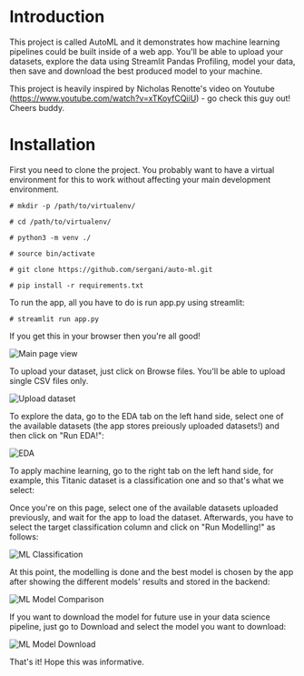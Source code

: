 # Introduction
This project is called AutoML and it demonstrates how machine learning pipelines could be built inside of a web app. You'll be able to upload your datasets, explore the data using Streamlit Pandas Profiling, model your data, then save and download the best produced model to your machine.

This project is heavily inspired by Nicholas Renotte's video on Youtube (https://www.youtube.com/watch?v=xTKoyfCQiiU) - go check this guy out! Cheers buddy.

# Installation
First you need to clone the project. You probably want to have a virtual environment for this to work without affecting your main development environment.

`# mkdir -p /path/to/virtualenv/`

`# cd /path/to/virtualenv/`

`# python3 -m venv ./`

`# source bin/activate`

`# git clone https://github.com/sergani/auto-ml.git`

`# pip install -r requirements.txt`

To run the app, all you have to do is run app.py using streamlit:

`# streamlit run app.py`

If you get this in your browser then you're all good!

![Main page view](https://drive.google.com/file/d/1N39WP6WKQFgX4R5lyFT_X5xfi_8Lhw4W)

To upload your dataset, just click on Browse files. You'll be able to upload single CSV files only.

![Upload dataset](https://drive.google.com/file/d/1BQVH9wfSR7-3cTPdDVcEGlXtJOyVII_P/view?usp=share_link)

To explore the data, go to the EDA tab on the left hand side, select one of the available datasets (the app stores preiously uploaded datasets!) and then click on "Run EDA!":

![EDA](https://drive.google.com/file/d/1jXXc1FAJrM4mCknAO9puaqXwXXwBSJC6/view?usp=share_link)

To apply machine learning, go to the right tab on the left hand side, for example, this Titanic dataset is a classification one and so that's what we select:

Once you're on this page, select one of the available datasets uploaded previously, and wait for the app to load the dataset. Afterwards, you have to select the target classification column and click on "Run Modelling!" as follows:

![ML Classification](https://drive.google.com/file/d/1vK4nbA71z88iozG4J1nN4vVLLQ0AGp1G/view?usp=share_link)

At this point, the modelling is done and the best model is chosen by the app after showing the different models' results and stored in the backend:

![ML Model Comparison](https://drive.google.com/file/d/1xW-oLIt6FYYq4SRsVTh4XDIG_CfZSlQr/view?usp=share_link)

If you want to download the model for future use in your data science pipeline, just go to Download and select the model you want to download:

![ML Model Download](https://drive.google.com/file/d/1dcfohutBL5PgXaseV7owmPtMMjGjKaS3/view?usp=share_link)

That's it! Hope this was informative.